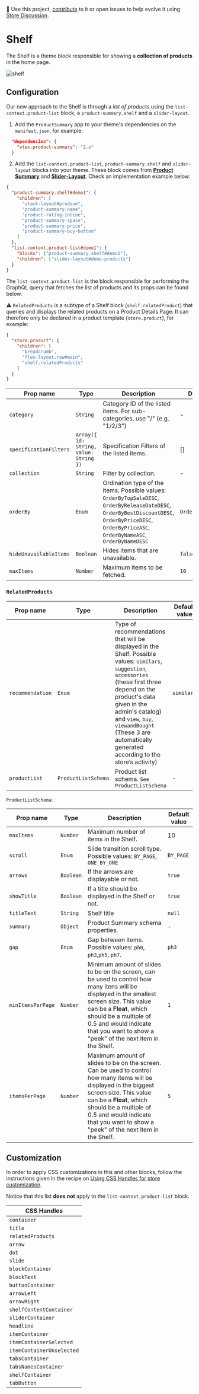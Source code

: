 📢 Use this project, [contribute](https://github.com/vtex-apps/shelf) to it or open issues to help evolve it using [Store Discussion](https://github.com/vtex-apps/store-discussion).

# Shelf

The Shelf is a theme block responsible for showing a **collection of products** in the home page.

![shelf](https://user-images.githubusercontent.com/52087100/70079904-60dc5280-15e4-11ea-8ef6-0aa69cadd61d.png)

## Configuration

Our new approach to the Shelf is through a *list of products* using the `list-context.product-list` block, a `product-summary.shelf` and a `slider-layout`.

1. Add the `ProductSummary` app to your theme's dependencies on the `manifest.json`, for example:

```json
  "dependencies": {
    "vtex.product-summary": "2.x"
  }
```

2. Add the `list-context.product-list`, `product-summary.shelf` and `slider-layout` blocks into your theme. These block comes from [**Product Summary**](https://github.com/vtex-apps/product-summary) and [**Slider-Layout**](https://github.com/vtex-apps/slider-layout). Check an implementation example below:

```json
{
  "product-summary.shelf#demo1": {
    "children": [
      "stack-layout#prodsum",
      "product-summary-name",
      "product-rating-inline",
      "product-summary-space",
      "product-summary-price",
      "product-summary-buy-button"
    ]
  },
  "list-context.product-list#demo1": {
    "blocks": ["product-summary.shelf#demo1"],
    "children": ["slider-layout#demo-products"]
  }
}
```

The `list-context.product-list` is the block responsible for performing the GraphQL query that fetches the list of products and its props can be found below.

:warning: `RelatedProducts` is a subtype of a Shelf block (`shelf.relatedProduct`) that queries and displays the related products on a Product Details Page. It can therefore only be declared in a product template (`store.product`), for example:

```json
{
  "store.product": {
    "children": [
      "breadcrumb",
      "flex-layout.row#main",
      "shelf.relatedProducts"
    ]
  }
}
```

| Prop name              | Type                                   | Description                                                                                                                                                                                                                               | Default value |
| ---------------------- | -------------------------------------- | ----------------------------------------------------------------------------------------------------------------------------------------------------------------------------------------------------------------------------------------- | ------------- |
| `category`             | `String`                               | Category ID of the listed items. For sub-categories, use "/" (e.g. "1/2/3")                                                                                                                                                               | -             |
| `specificationFilters` | `Array({ id: String, value: String })` | Specification Filters of the listed items.                                                                                                                                                                                                | []            |
| `collection`           | `String`                               | Filter by collection.                                                                                                                                                                                                                     | -             |
| `orderBy`              | `Enum`                                 | Ordination type of the items. Possible values: `OrderByTopSaleDESC`, `OrderByReleaseDateDESC`, `OrderByBestDiscountDESC`, `OrderByPriceDESC`, `OrderByPriceASC`, `OrderByNameASC`, `OrderByNameDESC` | `OrderByTopSaleDESC`          |
| `hideUnavailableItems` | `Boolean`                              | Hides items that are unavailable.                                                                                                                                                                                                         | `false`       |
| `maxItems` | `Number`                              | Maximum items to be fetched.                                                                                                                                                                                                         | `10`       |

### `RelatedProducts`

| Prop name        | Type                | Description                                                                                                                                            | Default value                     |
| ---------------- | ------------------- | ------------------------------------------------------------------------------------------------------------------------------------------------------ | --------------------------------- |
| `recommendation` | `Enum`              | Type of recommendations that will be displayed in the Shelf. Possible values: `similars`, `suggestion`, `accessories` (these first three depend on the product's data given in the admin's catalog) and `view`, `buy`, `viewandBought` (These 3 are automatically generated according to the store’s activity) | `similars` |
| `productList`    | `ProductListSchema` | Product list schema. `See ProductListSchema`                                                                                                           | -                                 |

`ProductListSchema`:

| Prop name         | Type      | Description                                                                                                                                                                                                                                                                          | Default value |
| ----------------- | --------- | ------------------------------------------------------------------------------------------------------------------------------------------------------------------------------------------------------------------------------------------------------------------------------------ | ------------- |
| `maxItems`        | `Number`  | Maximum number of items in the Shelf.                                                                                                                                                                                                                                                | 10            |
| `scroll`          | `Enum`    | Slide transition scroll type. Possible values: `BY_PAGE`, `ONE_BY_ONE`                                                                                                                                                                                                           | `BY_PAGE`     |
| `arrows`          | `Boolean` | If the arrows are displayable or not.                                                                                                                                                                                                                                                   | `true`        |
| `showTitle`       | `Boolean` | If a title should be displayed in the Shelf or not.                                                                                                                                                                                                                                                             | `true`        |
| `titleText`       | `String`  | Shelf title                                                                                                                                                                                                                                                                  | `null`        |
| `summary`         | `Object`  | Product Summary schema properties.                                                                                                                                                                                                                                                   | -             |
| `gap`             | `Enum`    | Gap between items. Possible values: `ph0`, `ph3`,`ph5`, `ph7`.                                                                                                                                                                                                                       | `ph3`         |
| `minItemsPerPage` | `Number`  | Minimum amount of slides to be on the screen, can be used to control how many itens will be displayed in the smallest screen size. This value can be a **Float**, which should be a multiple of 0.5 and would indicate that you want to show a "peek" of the next item in the Shelf. | `1`           |
| `itemsPerPage`    | `Number`  | Maximum amount of slides to be on the screen. Can be used to control how many items will be displayed in the biggest screen size. This value can be a **Float**, which should be a multiple of 0.5 and would indicate that you want to show a "peek" of the next item in the Shelf.  | `5`           |

## Customization

In order to apply CSS customizations in this and other blocks, follow the instructions given in the recipe on [Using CSS Handles for store customization](https://vtex.io/docs/recipes/style/using-css-handles-for-store-customization).

Notice that this list **does not** apply to the `list-context.product-list` block.

| CSS Handles               |
| ------------------------- |
| `container`               |
| `title`                   |
| `relatedProducts`         |
| `arrow`                   |
| `dot`                     |
| `slide`                   |
| `blockContainer`          |
| `blockText`               |
| `buttonContainer`         |
| `arrowLeft`               |
| `arrowRight`              |
| `shelfContentContainer`   |
| `sliderContainer`         |
| `headline`                |
| `itemContainer`           |
| `itemContainerSelected`   |
| `itemContainerUnselected` |
| `tabsContainer`           |
| `tabsNamesContainer`      |
| `shelfContainer`          |
| `tabButton`               |
